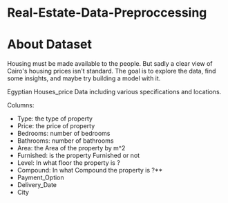 # Real-Estate-Data-Preproccessing
# About Dataset
Housing must be made available to the people. But sadly a clear view of Cairo's housing prices isn't standard. The goal is to explore the data, find some insights, and maybe try building a model with it.

Egyptian Houses_price Data including various specifications and locations.

Columns:

* Type: 
the type of property
* Price: 
the price of property
* Bedrooms: 
number of bedrooms
* Bathrooms: 
number of bathrooms
* Area: 
the Area of the property by m^2
* Furnished: 
is the property Furnished or not
* Level: 
In what floor the property is ?
* Compound: 
In what Compound the property is ?**
* Payment_Option
* Delivery_Date
* City
